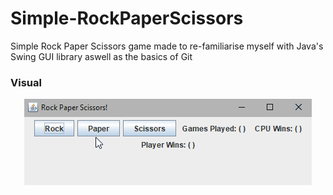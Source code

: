 # Simple-RockPaperScissors

Simple Rock Paper Scissors game made to re-familiarise myself with Java's Swing GUI library aswell as the basics of Git

### Visual

<p align="center">
  <img src="images/RPSgif.gif" align="center">
</p>
